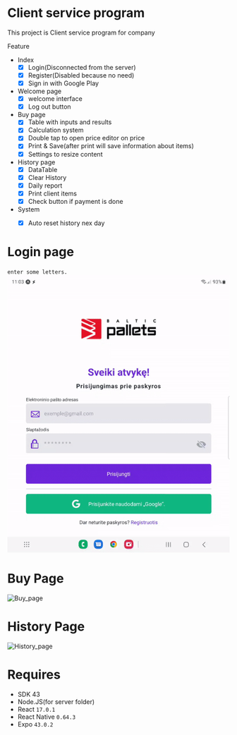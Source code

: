 # Client service program

This project is Client service program for company<br>

Feature
- Index
  - [x] Login(Disconnected from the server)
  - [x] Register(Disabled because no need)
  - [x] Sign in with Google Play
- Welcome page
  - [x] welcome interface 
  - [x] Log out button
- Buy page
  - [x] Table with inputs and results
  - [x] Calculation system
  - [x] Double tap to open price editor on price
  - [x] Print & Save(after print will save information about items)
  - [x] Settings to resize content
- History page
  - [x] DataTable
  - [x] Clear History
  - [x] Daily report
  - [x] Print client items
  - [x] Check button if payment is done
- System
  - [x] Auto reset history nex day


# Login page
`enter some letters.`
![Login_page](gif/login.gif)

# Buy Page
![Buy_page](gif/buy.gif)

# History Page
![History_page](gif/history.gif)



# Requires
- SDK 43
- Node.JS(for server folder)
- React `17.0.1`
- React Native `0.64.3`
- Expo `43.0.2`
